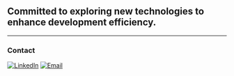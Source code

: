 ## Committed to exploring new technologies to enhance development efficiency.

---

### Contact
 [![LinkedIn](https://img.shields.io/badge/LinkedIn-0A66C2?style=for-the-badge&logo=linkedin&logoColor=white)](https://www.linkedin.com/in/henri-mattos/)
 [![Email](https://img.shields.io/badge/Email-EA4335?style=for-the-badge&logo=gmail&logoColor=white)](mailto:henrikdepaivamattos@proton.me)

